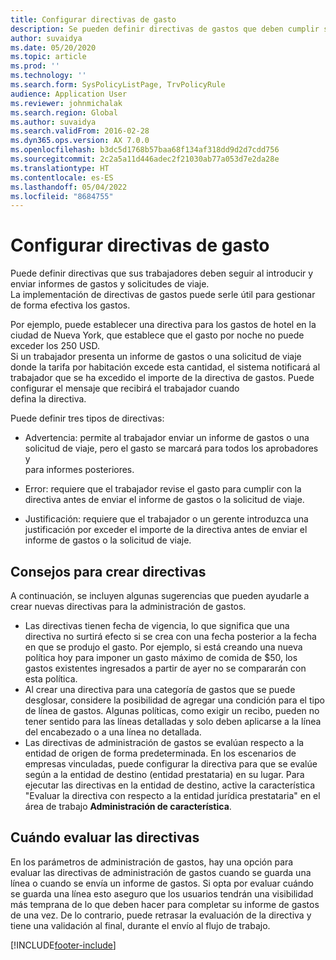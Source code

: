 ```yaml
---
title: Configurar directivas de gasto
description: Se pueden definir directivas de gastos que deben cumplir sus trabajadores al especificar y enviar informes de gastos y pedidos de viaje en Microsoft Dynamics 365 Finance.
author: suvaidya
ms.date: 05/20/2020
ms.topic: article
ms.prod: ''
ms.technology: ''
ms.search.form: SysPolicyListPage, TrvPolicyRule
audience: Application User
ms.reviewer: johnmichalak
ms.search.region: Global
ms.author: suvaidya
ms.search.validFrom: 2016-02-28
ms.dyn365.ops.version: AX 7.0.0
ms.openlocfilehash: b3dc5d1768b57baa68f134af318dd9d2d7cdd756
ms.sourcegitcommit: 2c2a5a11d446adec2f21030ab77a053d7e2da28e
ms.translationtype: HT
ms.contentlocale: es-ES
ms.lasthandoff: 05/04/2022
ms.locfileid: "8684755"
---
```

# <a name="set-up-expense-policies"></a>Configurar directivas de gasto

Puede definir directivas que sus trabajadores deben seguir al introducir y enviar informes de gastos y solicitudes de viaje.         
La implementación de directivas de gastos puede serle útil para gestionar de forma efectiva los gastos.         

Por ejemplo, puede establecer una directiva para los gastos de hotel en la ciudad de Nueva York, que establece que el gasto por noche no puede exceder los 250 USD.       
Si un trabajador presenta un informe de gastos o una solicitud de viaje donde la tarifa por habitación excede esta cantidad, el sistema notificará al        
trabajador que se ha excedido el importe de la directiva de gastos. Puede configurar el mensaje que recibirá el trabajador cuando        
defina la directiva.      
        
Puede definir tres tipos de directivas:         
        
- Advertencia: permite al trabajador enviar un informe de gastos o una solicitud de viaje, pero el gasto se marcará para todos los aprobadores y        
  para informes posteriores.        

- Error: requiere que el trabajador revise el gasto para cumplir con la directiva antes de enviar el informe de gastos o la solicitud de viaje.       
 
 - Justificación: requiere que el trabajador o un gerente introduzca una justificación por exceder el importe de la directiva antes de enviar el informe de gastos o la solicitud de viaje.        

## <a name="policy-tips"></a>Consejos para crear directivas
A continuación, se incluyen algunas sugerencias que pueden ayudarle a crear nuevas directivas para la administración de gastos. 
* Las directivas tienen fecha de vigencia, lo que significa que una directiva no surtirá efecto si se crea con una fecha posterior a la fecha en que se produjo el gasto. Por ejemplo, si está creando una nueva política hoy para imponer un gasto máximo de comida de $50, los gastos existentes ingresados a partir de ayer no se compararán con esta política.
* Al crear una directiva para una categoría de gastos que se puede desglosar, considere la posibilidad de agregar una condición para el tipo de línea de gastos. Algunas políticas, como exigir un recibo, pueden no tener sentido para las líneas detalladas y solo deben aplicarse a la línea del encabezado o a una línea no detallada. 
* Las directivas de administración de gastos se evalúan respecto a la entidad de origen de forma predeterminada. En los escenarios de empresas vinculadas, puede configurar la directiva para que se evalúe según a la entidad de destino (entidad prestataria) en su lugar. Para ejecutar las directivas en la entidad de destino, active la característica "Evaluar la directiva con respecto a la entidad jurídica prestataria" en el área de trabajo **Administración de característica**.

## <a name="when-to-evaluate-policies"></a>Cuándo evaluar las directivas

En los parámetros de administración de gastos, hay una opción para evaluar las directivas de administración de gastos cuando se guarda una línea o cuando se envía un informe de gastos. Si opta por evaluar cuándo se guarda una línea esto aseguro que los usuarios tendrán una visibilidad más temprana de lo que deben hacer para completar su informe de gastos de una vez. De lo contrario, puede retrasar la evaluación de la directiva y tiene una validación al final, durante el envío al flujo de trabajo.


[!INCLUDE[footer-include](../includes/footer-banner.md)]
